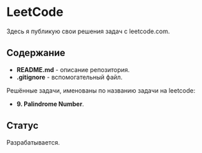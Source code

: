 # LeetCode

Здесь я публикую свои решения задач с leetcode.com.

## Содержание

* **README.md** - описание репозитория.
* **.gitignore** - вспомогательный файл.

Решённые задачи, именованы по названию задачи на leetcode:

* **9. Palindrome Number**.

## Статус

Разрабатывается.

